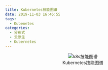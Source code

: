 ```yaml
---
title: Kubernetes技能图谱
date: 2019-11-03 16:46:55
tags:
  - Kubenetes
categories:
  - 分布式 
  - 云原生
  - Kubernetes
---
```


<p></p>
<!-- more -->


<div style="text-align: center;">
	
![k8s技能图谱](https://user-images.githubusercontent.com/5608425/63923539-4f315f00-ca79-11e9-900a-22b66a75922c.jpg)  
Kubernetes技能图谱
</div>